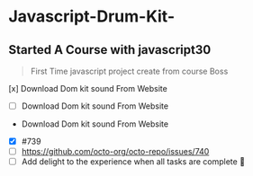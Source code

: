 # Javascript-Drum-Kit-
## Started A Course with javascript30 
>  First Time javascript project create from course Boss

[x] Download Dom kit sound From Website
- [ ] Download Dom kit sound From Website
-  Download Dom kit sound From Website

- [x] #739
- [ ] https://github.com/octo-org/octo-repo/issues/740
- [ ] Add delight to the experience when all tasks are complete :tada: